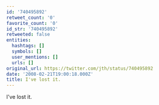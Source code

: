 ```yaml
---
id: '740495892'
retweet_count: '0'
favorite_count: '0'
id_str: '740495892'
retweeted: false
entities:
  hashtags: []
  symbols: []
  user_mentions: []
  urls: []
original_url: https://twitter.com/jth/status/740495892
date: '2008-02-21T19:00:18.000Z'
title: I've lost it.
---
```


I've lost it.